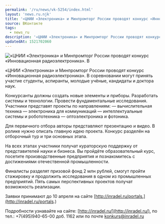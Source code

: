 ```yaml
---
permalink: '/ru/news/vk-5254/index.html'
layout: 'news.ru.njk'
title: '«ЦНИИ «Электроника» и Минпромторг России проводят конкурс «Инновационная радиоэлектроника».'
source: ВКонтакте
tags:
  - news_ru
description: '«ЦНИИ «Электроника» и Минпромторг России проводят конкурс «Инновационная радиоэлектроника»'
updatedAt: 1521702060
---
```

![«ЦНИИ «Электроника» и Минпромторг России проводят конкурс «Инновационная радиоэлектроника». В](https://sun9-53.userapi.com/impf/c845321/v845321910/aa54/J12rEEW2AAc.jpg?size=1280x853&quality=96&sign=fb6a85c90ee21fbceb9504203e8604b9&c_uniq_tag=Rf9WX3i7AmZFpOCuKJvI6FJty--8WIOyENYxyN806RA&type=album)

«ЦНИИ «Электроника» и Минпромторг России проводят конкурс «Инновационная радиоэлектроника». В соревновании могут принять участие студенты, аспиранты, молодые учёные, кандидаты и доктора наук.

Конкурсанты должны создать новые элементы и приборы. Разработать системы и технологии. Провести фундаментальные исследования. Участники представят проекты по направлениям:
— вычислительная техника
— электроника для коммуникаций
— интеллектуальные системы и робототехника
— оптоэлектроника и фотоника.

Для первичного отбора авторы представляют презентацию и видео. В ролике нужно описать главную идею проекта. Конкурс разделён на отборочный тур и три основных этапа.

На всех этапах участники получат кураторскую поддержку от представителей науки и бизнеса. Вы пройдёте образовательный курс, посетите производственные предприятия и познакомитесь с достижениями отечественной промышленности.

Финалисты разделят призовой фонд 2 млн рублей, смогут пройти стажировку и продолжить исследования в одном из промышленных предприятий. Пять самых перспективных проектов получат возможность реализации.

Заявки принимают до 10 апреля на сайте [http://inradel.ru/portals.](http://inradel.ru/portals.)

Подробности узнавайте на сайте: [http://inradel.ru/](http://inradel.ru/), по тел.: +7(495)940-65-00 доб. 1162 или по почте konkurs@inradel.ru
